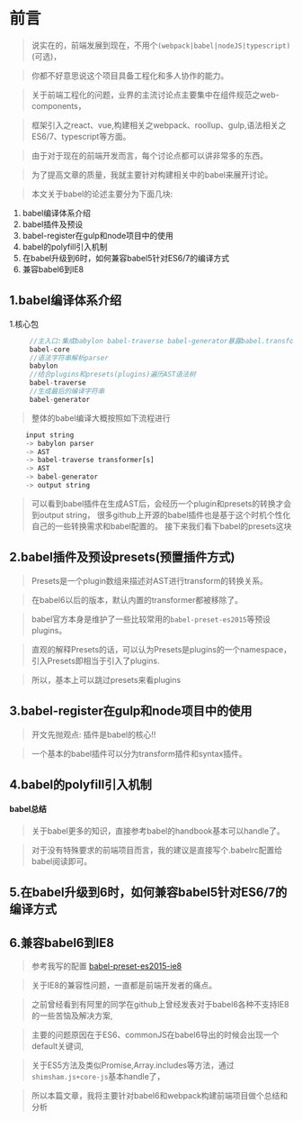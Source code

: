 # 前言

> 说实在的，前端发展到现在，不用个```(webpack|babel|nodeJS|typescript)```(可选)，

> 你都不好意思说这个项目具备工程化和多人协作的能力。

> 关于前端工程化的问题，业界的主流讨论点主要集中在组件规范之web-components，

> 框架引入之react、vue,构建相关之webpack、roollup、gulp,语法相关之ES6/7、typescript等方面。

> 由于对于现在的前端开发而言，每个讨论点都可以讲非常多的东西。

> 为了提高文章的质量，我就主要针对构建相关中的babel来展开讨论。

> 本文关于babel的论述主要分为下面几块:

1. babel编译体系介绍
2. babel插件及预设
3. babel-register在gulp和node项目中的使用
4. babel的polyfill引入机制
5. 在babel升级到6时，如何兼容babel5针对ES6/7的编译方式
6. 兼容babel6到IE8

## 1.babel编译体系介绍 

1.核心包
```js
     //主入口:集成babylon babel-traverse babel-generator暴露babel.transform方法来编译source code
     babel-core
     //语法字符串解析parser
     babylon
     //结合plugins和presets(plugins)遍历AST语法树
     babel-traverse
     //生成最后的编译字符串
     babel-generator
```
> 整体的babel编译大概按照如下流程进行
```js
    input string
    -> babylon parser
    -> AST
    -> babel-traverse transformer[s]
    -> AST
    -> babel-generator
    -> output string
```
> 可以看到babel插件在生成AST后，会经历一个plugin和presets的转换才会到output string，
> 很多github上开源的babel插件也是基于这个时机个性化自己的一些转换需求和babel配置的。
> 接下来我们看下babel的presets这块

## 2.babel插件及预设presets(预置插件方式)

> Presets是一个plugin数组来描述对AST进行transform的转换关系。

> 在babel6以后的版本，默认内置的transformer都被移除了。

> babel官方本身是维护了一些比较常用的```babel-preset-es2015```等预设plugins。

> 直观的解释Presets的话，可以认为Presets是plugins的一个namespace，引入Presets即相当于引入了plugins.

> 所以，基本上可以跳过presets来看plugins

## 3.babel-register在gulp和node项目中的使用

> 开文先抛观点: 插件是babel的核心!!

> 一个基本的babel插件可以分为transform插件和syntax插件。



## 4.babel的polyfill引入机制

#### babel总结

> 关于babel更多的知识，直接参考babel的handbook基本可以handle了。

> 对于没有特殊要求的前端项目而言，我的建议是直接写个.babelrc配置给babel阅读即可。

## 5.在babel升级到6时，如何兼容babel5针对ES6/7的编译方式


## 6.兼容babel6到IE8

> 参考我写的配置
[babel-preset-es2015-ie8](https://github.com/slashhuang/babel-preset-es2015-ie8/tree/master)

> 关于IE8的兼容性问题，一直都是前端开发者的痛点。

> 之前曾经看到有阿里的同学在github上曾经发表对于babel6各种不支持IE8的一些苦恼及解决方案,

> 主要的问题原因在于ES6、commonJS在babel6导出的时候会出现一个default关键词,

> 关于ES5方法及类似Promise,Array.includes等方法，通过```shimsham.js+core-js```基本handle了，

> 所以本篇文章，我将主要针对babel6和webpack构建前端项目做个总结和分析